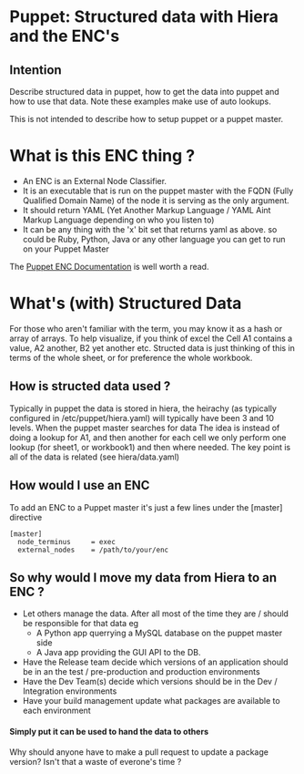 Puppet: Structured data with Hiera and the ENC's
================================================

## Intention
Describe structured data in puppet, how to get the data into puppet and how to use that data.
Note these examples make use of auto lookups.

This is not intended to describe how to setup puppet or a puppet master.

# What is this ENC thing ?
* An ENC is an External Node Classifier.
* It is an executable that is run on the puppet master with the FQDN (Fully Qualified Domain Name) of the node it is serving as the only argument.
* It should return YAML (Yet Another Markup Language / YAML Aint Markup Language depending on who you listen to)
* It can be any thing with the 'x' bit set that returns yaml as above. so could be Ruby, Python, Java or any other language you can get to run on your Puppet Master

The [Puppet ENC Documentation](https://docs.puppetlabs.com/guides/external_nodes.html) is well worth a read.

# What's (with) Structured Data
For those who aren't familiar with the term, you may know it as a hash or array of arrays. To help visualize, if you think of excel   the Cell A1 contains a value, A2 another, B2 yet another etc. Structed data is just thinking of this in terms of the whole sheet, or for preference the whole workbook.

## How is structed data used ?
Typically in puppet the data is stored in hiera, the heirachy (as typically configured in /etc/puppet/hiera.yaml) will typically have been 3 and 10 levels. When the puppet master searches for data
The idea is instead of doing a lookup for A1, and then another for each cell we only perform one lookup (for sheet1, or workbook1) and then where needed. The key point is all of the data is related (see hiera/data.yaml)

## How would I use an ENC
To add an ENC to a Puppet master it's just a few lines under the [master] directive
```
[master]
  node_terminus     = exec
  external_nodes    = /path/to/your/enc
```

## So why would I move my data from Hiera to an ENC ?
* Let others manage the data. After all most of the time they are / should be responsible for that data eg
  * A Python app querrying a MySQL database on the puppet master side
  * A Java app providing the GUI API to the DB.
* Have the Release team decide which versions of an application should be in an the test / pre-production and production environments
* Have the Dev Team(s) decide which versions should be in the Dev / Integration environments
* Have your build management update what packages are available to each environment

#### Simply put it can be used to hand the data to others
Why should anyone have to make a pull request to update a package version? Isn't that a waste of everone's time ?
